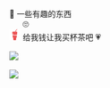 :shit: 一些有趣的东西 </br>
&nbsp;&nbsp;&nbsp;&nbsp;&nbsp; :roll_eyes: </br>
<code><img height="20" src="https://raw.githubusercontent.com/github/explore/80688e429a7d4ef2fca1e82350fe8e3517d3494d/topics/gulp/gulp.png"></code> 给我钱让我买杯茶吧  :heartpulse:

<img align="center" src="https://github-readme-stats.vercel.app/api?username=qd98xuan&show_icons=true&theme=yeblu&count_private=true&hide=contribs&include_all_commits=true&bg_color=30,67CF7C,39C9A0" />
</br></br>
<img height="280" src="https://pic2.zhimg.com/v2-28020003d4a493c78d8202ba6c35f179_b.webp">
